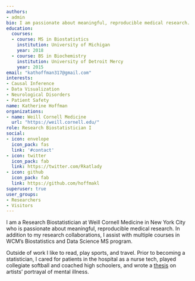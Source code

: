 ```yaml
---
authors:
- admin
bio: I am passionate about meaningful, reproducible medical research.
education:
  courses:
  - course: MS in Biostatistics
    institution: University of Michigan
    year: 2018
  - course: BS in Biochemistry
    institution: University of Detroit Mercy
    year: 2015
email: "kathoffman317@gmail.com"
interests:
- Causal Inference
- Data Visualization
- Neurological Disorders
- Patient Safety
name: Katherine Hoffman
organizations:
- name: Weill Cornell Medicine
  url: "https://weill.cornell.edu/"
role: Research Biostatistician I
social:
- icon: envelope
  icon_pack: fas
  link: '#contact'
- icon: twitter
  icon_pack: fab
  link: https://twitter.com/Rkatlady
- icon: github
  icon_pack: fab
  link: https://github.com/hoffmakl
superuser: true
user_groups:
- Researchers
- Visitors
---
```


I am a Research Biostatistician at Weill Cornell Medicine in New York City who is passionate about meaningful, reproducible medical research. In addition to my research collaborations, I assist with multiple courses in WCM’s Biostatistics and Data Science MS program.

Outside of work I like to read, play sports, and travel. Prior to becoming a statistician, I cared for patients in the hospital as a nurse tech, played collegiate softball and coached high schoolers, and wrote a [thesis](http://dspace.udmercy.edu:8080/bitstream/handle/10429/777/Hoffman_UDMHonorsThesis.pdf?sequence=1) on artists’ portrayal of mental illness.
